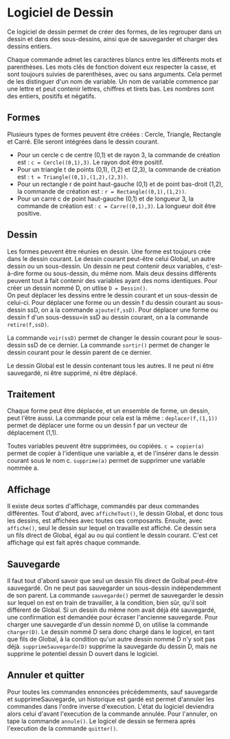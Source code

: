 # Logiciel de Dessin
Ce logiciel de dessin permet de créer des formes, de les regrouper dans un dessin et dans des sous-dessins, ainsi que de sauvegarder et charger des dessins entiers.

Chaque commande admet les caractères blancs entre les différents mots et parenthèses. Les mots clés de fonction doivent eux respecter la casse, et sont toujours suivies de parenthèses, avec ou sans arguments. Cela permet de les distinguer d'un nom de variable. Un nom de variable commence par une lettre et peut contenir lettres, chiffres et tirets bas. Les nombres sont des entiers, positifs et négatifs.

## Formes
Plusieurs types de formes peuvent être créées : Cercle, Triangle, Rectangle et Carré.
Elle seront intégrées dans le dessin courant.
- Pour un cercle c de centre (0,1) et de rayon 3, la commande de création est : `c = Cercle((0,1),3)`. Le rayon doit être positif.
- Pour un triangle t de points (0,1), (1,2) et (2,3), la commande de création est : `t = Triangle((0,1),(1,2),(2,3))`.
- Pour un rectangle r de point haut-gauche (0,1) et de point bas-droit (1,2), la commande de création est : `r = Rectangle((0,1),(1,2))`.
- Pour un carré c de point haut-gauche (0,1) et de longueur 3, la commande de création est : `c = Carre((0,1),3)`. La longueur doit être positive.

## Dessin
Les formes peuvent être réunies en dessin. Une forme est toujours crée dans le dessin courant. Le dessin courant peut-être celui Global, un autre dessin ou un sous-dessin. Un dessin ne peut contenir deux variables, c'est-à-dire forme ou sous-dessin, du même nom. Mais deux dessins différents peuvent tout à fait contenir des variables ayant des noms identiques.
Pour créer un dessin nommé D, on utlise `D = Dessin()`.                                           
On peut déplacer les dessins entre le dessin courant et un sous-dessin de celui-ci.
Pour déplacer une forme ou un dessin f du dessin courant au sous-dessin ssD, on a la commande `ajoute(f,ssD)`.
Pour déplacer une forme ou dessin f d'un sous-dessu=in ssD au dessin courant, on a la commande `retire(f,ssD)`.

La commande `voir(ssD)` permet de changer le dessin courant pour le sous-dessin ssD de ce dernier.
La commande `sortir()` permet de changer le dessin courant pour le dessin parent de ce dernier.

Le dessin Global est le dessin contenant tous les autres. Il ne peut ni être sauvegardé, ni être supprimé, ni être déplacé.

## Traitement
Chaque forme peut être déplacée, et un ensemble de forme, un dessin, peut l'être aussi.
La commande pour cela est la même : `deplacer(f,(1,1))` permet de déplacer une forme ou un dessin f par un vecteur de déplacement (1,1).

Toutes variables peuvent être supprimées, ou copiées.
`c = copier(a)` permet de copier à l'identique une variable a, et de l'insérer dans le dessin courant sous le nom c.
`supprime(a)` permet de supprimer une variable nommée a.

## Affichage
Il existe deux sortes d'affichage, commandés par deux commandes différentes.
Tout d'abord, avec `afficheTout()`, le dessin Global, et donc tous les dessins, est affichées avec toutes ces composants.
Ensuite, avec `affiche()`, seul le dessin sur lequel on travaille est affiché. Ce dessin sera un fils direct de Global, égal au ou qui contient le dessin courant. C'est cet affichage qui est fait après chaque commande.

## Sauvegarde
Il faut tout d'abord savoir que seul un dessin fils direct de Golbal peut-être sauvegardé. On ne peut pas sauvegarder un sous-dessin indépendemment de son parent.
La commande `sauvegarde()` permet de sauvegarder le dessin sur lequel on est en train de travailler, à la condition, bien sûr, qu'il soit différent de Global. Si un dessin du même nom avait déjà été sauvegardé, une confirmation est demandée pour écraser l'ancienne sauvegarde.
Pour charger une sauvegarde d'un dessin nommé D, on utilise la commande `charger(D)`. Le dessin nommé D sera donc chargé dans le logicel, en tant que fils de Global, à la condition qu'un autre dessin nommé D n'y soit pas déjà.
`supprimeSauvegarde(D)` supprime la sauvegarde du dessin D, mais ne supprime le potentiel dessin D ouvert dans le logiciel.

## Annuler et quitter
Pour toutes les commandes ennoncées précédemments, sauf sauvegarde et supprimeSauvegarde, un historique est gardé est permet d'annuler les commandes dans l'ordre inverse d'execution. L'état du logiciel deviendra alors celui d'avant l'execution de la commande annulée.
Pour l'annuler, on tape la commande `annule()`.
Le logicel de dessin se fermera après l'execution de la commande `quitter()`.